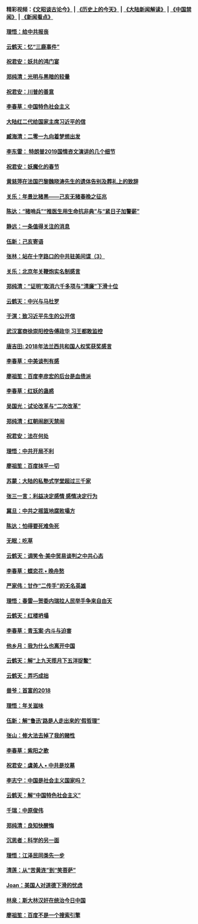 #### 精彩视频：[《文昭谈古论今》](http://45.76.195.252/wenzhao) | [《历史上的今天》](http://45.76.195.252/today-in-history) | [《大陆新闻解读》](http://45.76.195.252/ntdtv-comedy) | [《中国禁闻》](http://45.76.195.252/ntdtv-news) | [《新闻看点》](http://45.76.195.252/news-insight) 

 #### [理悟：给中共报丧](../pages/nsc993/n11036501.md?t=02110331) 

#### [云鹤天：忆“三鹿事件”](../pages/nsc993/n11036466.md?t=02110331) 

#### [祝君安：妖共的鸿门宴](../pages/nsc993/n11035387.md?t=02110331) 

#### [郑纯清：光明与黑暗的较量](../pages/nsc993/n11035337.md?t=02110331) 

#### [祝君安：川普的善意](../pages/nsc993/n11032077.md?t=02110331) 

#### [李春草：中国特色社会主义](../pages/nsc993/n11032132.md?t=02110331) 

#### [大陆红二代给国家主席习近平的信](../pages/nsc993/n11031995.md?t=02110331) 

#### [臧海清：二零一九向着梦想出发](../pages/nsc993/n11031959.md?t=02110331) 

#### [李东雷： 特朗普2019国情咨文演讲的几个细节](../pages/nsc993/n11031943.md?t=02110331) 

#### [祝君安：妖魔化的春节](../pages/nsc993/n11031747.md?t=02110331) 

#### [黄慈萍在法国巴黎魏晓涛先生的遗体告别及葬礼上的致辞](../pages/nsc993/n11031419.md?t=02110331) 

#### [关乐：年景比猪黑——己亥无猪春晚之征兆](../pages/nsc993/n11031494.md?t=02110331) 

#### [陈达：“猪哨兵”“推医生用生命抗非典”与“紧日子加警薪”](../pages/nsc993/n11027746.md?t=02110331) 

#### [静远：一条值得关注的消息](../pages/nsc993/n11024470.md?t=02110331) 

#### [伍新：己亥寄语](../pages/nsc993/n11024543.md?t=02110331) 

#### [张林：站在十字路口的中共驻美间谍（3）](../pages/nsc993/n11023043.md?t=02110331) 

#### [关乐：北京年关鞭炮实名制感言](../pages/nsc993/n11022630.md?t=02110331) 

#### [郑纯清：“证明”取消六千多项与“清廉”下滑十位](../pages/nsc993/n11022638.md?t=02110331) 

#### [云鹤天：中兴与马杜罗](../pages/nsc993/n11022620.md?t=02110331) 

#### [于溟：致习近平先生的公开信](../pages/nsc993/n11022593.md?t=02110331) 

#### [武汉富商徐崇阳控告傅政华 习王都敢监控](../pages/nsc993/n11022212.md?t=02110331) 

#### [唐吉田: 2018年法兰西共和国人权奖获奖感言](../pages/nsc993/n11021537.md?t=02110331) 

#### [李春草：中美谈判有感](../pages/nsc993/n11019776.md?t=02110331) 

#### [廖祖笙：百度李彦宏的后台是血债派](../pages/nsc993/n11019767.md?t=02110331) 

#### [李春草：红妖的蛊惑](../pages/nsc993/n11017095.md?t=02110331) 

#### [吴国光：试论改革与“二次改革”](../pages/nsc993/n11017055.md?t=02110331) 

#### [郑纯清：红朝闹剧天禁闹](../pages/nsc993/n11017030.md?t=02110331) 

#### [祝君安：法在何处](../pages/nsc993/n11017021.md?t=02110331) 

#### [理悟：中共开局不利](../pages/nsc993/n11016938.md?t=02110331) 

#### [廖祖笙：百度抹平一切](../pages/nsc993/n11014925.md?t=02110331) 

#### [苏蒙：大陆的私塾式学堂超过三千家](../pages/nsc993/n11014334.md?t=02110331) 

#### [张三一言：利益决定感情 感情决定行为](../pages/nsc993/n11012463.md?t=02110331) 

#### [冀旦：中共之摇篮地腐败塌方](../pages/nsc993/n11009533.md?t=02110331) 

#### [陈达：怕得要死难免死](../pages/nsc993/n11009520.md?t=02110331) 

#### [无眠：吃草](../pages/nsc993/n11007940.md?t=02110331) 

#### [云鹤天：调笑令‧美中贸易谈判之中共心态](../pages/nsc993/n11007670.md?t=02110331) 

#### [李春草：蝶恋花  •  晚舟愁](../pages/nsc993/n11006605.md?t=02110331) 

#### [严家伟：甘作“二传手”的无名英雄](../pages/nsc993/n11005340.md?t=02110331) 

#### [理悟：春雷—贺委内瑞拉人民举手争来自由天](../pages/nsc993/n11005334.md?t=02110331) 

#### [云鹤天：红楼坍塌](../pages/nsc993/n11005318.md?t=02110331) 

#### [李春草：青玉案·内斗与迫害](../pages/nsc993/n11005306.md?t=02110331) 

#### [他乡月：我为什么也离开中国](../pages/nsc993/n11003553.md?t=02110331) 

#### [云鹤天：解“上九天揽月下五洋捉鳖”](../pages/nsc993/n11000750.md?t=02110331) 

#### [云鹤天：弄巧成拙](../pages/nsc993/n11000722.md?t=02110331) 

#### [兽爷：首富的2018](../pages/nsc993/n11000693.md?t=02110331) 

#### [理悟：年关滋味](../pages/nsc993/n10998847.md?t=02110331) 

#### [伍新：解“鲁迅‘路是人走出来的’假哲理”](../pages/nsc993/n10998777.md?t=02110331) 

#### [张山：修大法去掉了我的赌性](../pages/nsc993/n10997702.md?t=02110331) 

#### [李春草：紫阳之歌](../pages/nsc993/n10997679.md?t=02110331) 

#### [祝君安：虞美人 • 中共是坟墓](../pages/nsc993/n10996090.md?t=02110331) 

#### [李志宁：中国是社会主义国家吗？](../pages/nsc993/n10996097.md?t=02110331) 

#### [云鹤天：解“中国特色社会主义”](../pages/nsc993/n10996043.md?t=02110331) 

#### [千瑞：中原俊伟](../pages/nsc993/n10995401.md?t=02110331) 

#### [郑纯清：良知快醒悔](../pages/nsc993/n10995385.md?t=02110331) 

#### [沉思者：科学的另一面](../pages/nsc993/n10996074.md?t=02110331) 

#### [理悟：江泽民同类先一步](../pages/nsc993/n10995378.md?t=02110331) 

#### [清莲：从“苦黄连”到“笑菩萨”](../pages/nsc993/n10995466.md?t=02110331) 

#### [Joan：美国人对道德下滑的忧虑](../pages/nsc993/n10995424.md?t=02110331) 

#### [林泉：斯大林汉奸在统治今日中国](../pages/nsc993/n10995210.md?t=02110331) 

#### [廖祖笙：百度不是一个搜索引擎](../pages/nsc993/n10994961.md?t=02110331) 

